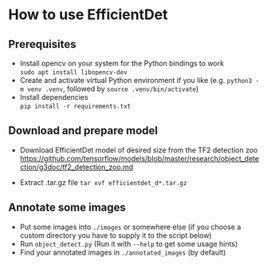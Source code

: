# How to use EfficientDet

## Prerequisites
- Install opencv on your system for the Python bindings to work\
  `sudo apt install libopencv-dev`
- Create and activate virtual Python environment if you like (e.g. `python3 -m venv .venv`, followed by `source .venv/bin/activate`)
- Install dependencies\
  `pip install -r requirements.txt`

## Download and prepare model
- Download EfficientDet model of desired size from the TF2 detection zoo\
  https://github.com/tensorflow/models/blob/master/research/object_detection/g3doc/tf2_detection_zoo.md

- Extract .tar.gz file
  `tar xvf efficientdet_d*.tar.gz`

## Annotate some images
- Put some images into `./images` or somewhere else (if you choose a custom directory you have to supply it to the script below)
- Run `object_detect.py` (Run it with `--help` to get some usage hints)
- Find your annotated images in `./annotated_images` (by default)